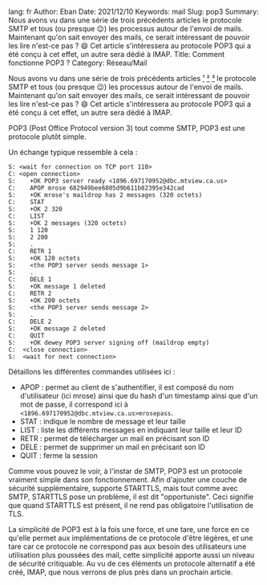 lang: fr
Author: Eban
Date: 2021/12/10
Keywords: mail
Slug: pop3
Summary: Nous avons vu dans une série de trois précédents articles le protocole SMTP et tous (ou presque 😉) les processus autour de l'envoi de mails. Maintenant qu'on sait envoyer des mails, ce serait intéressant de pouvoir les lire n'est-ce pas ? 😄 Cet article s'intéressera au protocole POP3 qui a été conçu à cet effet, un autre sera dédié à IMAP.
Title: Comment fonctionne POP3 ?
Category: Réseau/Mail

Nous avons vu dans une série de trois précédents articles [¹](https://ilearned.eu/smtp.html) [²](https://ilearned.eu/secu_smtp.html) [³](https://ilearned.eu/spoofing_email.html) le protocole SMTP et tous (ou presque 😉) les processus autour de l'envoi de mails. Maintenant qu'on sait envoyer des mails, ce serait intéressant de pouvoir les lire n'est-ce pas ? 😄 Cet article s'intéressera au protocole POP3 qui a été conçu à cet effet, un autre sera dédié à IMAP.

POP3 (Post Office Protocol version 3) tout comme SMTP, POP3 est une protocole plutôt simple.

Un échange typique ressemble à cela :

```
S: <wait for connection on TCP port 110>
C: <open connection>
S:    +OK POP3 server ready <1896.697170952@dbc.mtview.ca.us>
C:    APOP mrose 682949bee6805d9b611b82395e342cad
S:    +OK mrose's maildrop has 2 messages (320 octets)
C:    STAT
S:    +OK 2 320
C:    LIST
S:    +OK 2 messages (320 octets)
S:    1 120
S:    2 200
S:    .
C:    RETR 1
S:    +OK 120 octets
S:    <the POP3 server sends message 1>
S:    .
C:    DELE 1
S:    +OK message 1 deleted
C:    RETR 2
S:    +OK 200 octets
S:    <the POP3 server sends message 2>
S:    .
C:    DELE 2
S:    +OK message 2 deleted
C:    QUIT
S:    +OK dewey POP3 server signing off (maildrop empty)
C:  <close connection>
S:  <wait for next connection>
```

Détaillons les différentes commandes utilisées ici :

- APOP : permet au client de s'authentifier, il est composé du nom d'utilisateur (ici mrose) ainsi que du hash d'un timestamp ainsi que d'un mot de passe, il correspond ici à `<1896.697170952@dbc.mtview.ca.us>mrosepass`.
- STAT : indique le nombre de message et leur taille
- LIST : liste les différents messages en indiquant leur taille et leur ID
- RETR : permet de télécharger un mail en précisant son ID
- DELE : permet de supprimer un mail en précisant son ID
- QUIT : ferme la session

Comme vous pouvez le voir, à l'instar de SMTP, POP3 est un protocole vraiment simple dans son fonctionnement. Afin d'ajouter une couche de sécurité supplémentaire, supporte STARTTLS, mais tout comme avec SMTP, STARTTLS pose un problème, il est dit "opportuniste". Ceci signifie que quand STARTTLS est présent, il ne rend pas obligatoire l'utilisation de TLS.

La simplicité de POP3 est à la fois une force, et une tare, une force en ce qu'elle permet aux implémentations de ce protocole d'être légères, et une tare car ce protocole ne correspond pas aux besoin des utilisateurs une utilisation plus poussées des mail, cette simplicité apporte aussi un niveau de sécurité critiquable. Au vu de ces éléments un protocole alternatif a été créé, IMAP, que nous verrons de plus près dans un prochain article.
